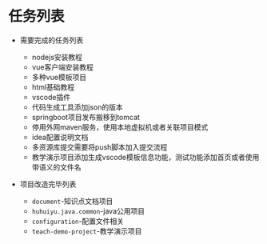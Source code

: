 # 任务列表

- 需要完成的任务列表
  - nodejs安装教程
  - vue客户端安装教程
  - 多种vue模板项目
  - html基础教程
  - vscode插件
  - 代码生成工具添加json的版本
  - springboot项目发布搬移到tomcat
  - 停用外网maven服务，使用本地虚拟机或者关联项目模式
  - idea配置说明文档
  - 多资源库提交需要将push脚本加入提交流程
  - 教学演示项目添加生成vscode模板信息功能，测试功能添加首页或者使用带语义的文件名

- 项目改造完毕列表
  - `document`-知识点文档项目
  - `huhuiyu.java.common`-java公用项目
  - `configuration`-配置文件相关
  - `teach-demo-project`-教学演示项目
